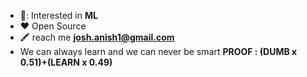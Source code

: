 
-   📖: Interested in **ML**
-   :heart: Open Source
-   :crayon: reach me **josh.anish1@gmail.com**
-    We can always learn and we can never be smart **PROOF : (DUMB x 0.51)+(LEARN x 0.49)**

